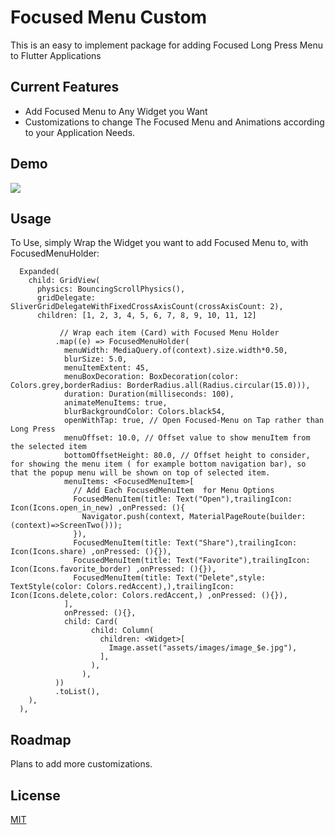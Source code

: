 # Focused Menu Custom

This is an easy to implement package for adding Focused Long Press Menu to Flutter Applications

## Current Features

* Add Focused Menu to Any Widget you Want
* Customizations to change The Focused Menu and Animations according to your Application Needs.

## Demo
![](https://firebasestorage.googleapis.com/v0/b/hosting-thorito.appspot.com/o/focus_menu_custom%2Ffocused_menu.gif?alt=media&token=f391fabf-290d-48a7-bfec-45af5f894c5e)

## Usage
To Use, simply Wrap the Widget you want to add Focused Menu to, with FocusedMenuHolder:
```
  Expanded(
    child: GridView(
      physics: BouncingScrollPhysics(),
      gridDelegate: SliverGridDelegateWithFixedCrossAxisCount(crossAxisCount: 2),
      children: [1, 2, 3, 4, 5, 6, 7, 8, 9, 10, 11, 12]

           // Wrap each item (Card) with Focused Menu Holder
          .map((e) => FocusedMenuHolder(
            menuWidth: MediaQuery.of(context).size.width*0.50,
            blurSize: 5.0,
            menuItemExtent: 45,
            menuBoxDecoration: BoxDecoration(color: Colors.grey,borderRadius: BorderRadius.all(Radius.circular(15.0))),
            duration: Duration(milliseconds: 100),
            animateMenuItems: true,
            blurBackgroundColor: Colors.black54,
            openWithTap: true, // Open Focused-Menu on Tap rather than Long Press
            menuOffset: 10.0, // Offset value to show menuItem from the selected item
            bottomOffsetHeight: 80.0, // Offset height to consider, for showing the menu item ( for example bottom navigation bar), so that the popup menu will be shown on top of selected item.
            menuItems: <FocusedMenuItem>[
              // Add Each FocusedMenuItem  for Menu Options
              FocusedMenuItem(title: Text("Open"),trailingIcon: Icon(Icons.open_in_new) ,onPressed: (){
                Navigator.push(context, MaterialPageRoute(builder: (context)=>ScreenTwo()));
              }),
              FocusedMenuItem(title: Text("Share"),trailingIcon: Icon(Icons.share) ,onPressed: (){}),
              FocusedMenuItem(title: Text("Favorite"),trailingIcon: Icon(Icons.favorite_border) ,onPressed: (){}),
              FocusedMenuItem(title: Text("Delete",style: TextStyle(color: Colors.redAccent),),trailingIcon: Icon(Icons.delete,color: Colors.redAccent,) ,onPressed: (){}),
            ],
            onPressed: (){},
            child: Card(
                  child: Column(
                    children: <Widget>[
                      Image.asset("assets/images/image_$e.jpg"),
                    ],
                  ),
                ),
          ))
          .toList(),
    ),
  ),
```

## Roadmap
Plans to add more customizations.

## License
[MIT](https://choosealicense.com/licenses/mit/)
